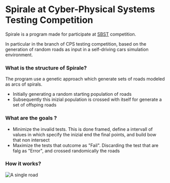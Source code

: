 # Spirale at Cyber-Physical Systems Testing Competition

Spirale is a program made for participate at [SBST](https://sbst21.github.io/tools/) competition.

In particular in the branch of CPS testing competition, based on the generation of random roads as input in a self-driving cars simulation environment.

### What is the structure of Spirale?

The program use a genetic approach which generate sets of roads modeled as arcs of spirals.
- Initially generating a random starting population of roads
- Subsequently this inizial population is crossed with itself for generate a set of offsping roads

### What are the goals ?

- Minimize the invalid tests. This is done framed, define a intervall of values in which specify the inizial end the final points, and build bow that non intersect
- Maximize the tests that outcome as "Fail". Discarding the test that are falg as "Error", and crossed randomically the roads

### How it works?

![A single road]([my-image.jpg](https://user-images.githubusercontent.com/108838837/211591654-c62199c8-abfb-4670-a79e-a2e403217710.png))
